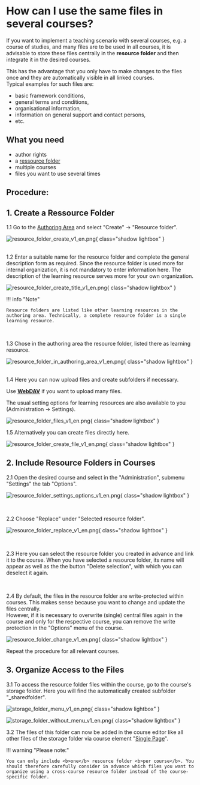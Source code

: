 # How can I use the same files in several courses?

If you want to implement a teaching scenario with several courses, e.g. a
course of studies, and many files are to be used in all courses, it is
advisable to store these files centrally in the <b>resource
folder</b> and then integrate it in the desired courses.

This has the advantage that you only have to make changes to the files once and they are
automatically visible in all linked courses.<br>Typical examples for such files are:
 
* basic framework conditions,
* general terms and conditions,
* organisational information,
* information on general support and contact persons,
* etc.

## What you need

* author rights
* a [ressource folder](../../manual_user/authoring/Various_Types_of_Learning_Resources.md#resource-folder)
* multiple courses
* files you want to use several times

## Procedure:

## 1. Create a Ressource Folder  

1.1 Go to the [Authoring Area](../../manual_user/authoring/index.md) and select "Create" -> "Resource folder".

![resource_folder_create_v1_en.png](assets/resource_folder_create_v1_en.png){ class="shadow lightbox" }  
<br>

1.2 Enter a suitable name for the resource folder and complete the general description form as required. Since the resource folder is used more for internal organization, it is not mandatory to enter information here. The description of the learning resource serves more for your own organization.  

![resource_folder_create_title_v1_en.png](assets/resource_folder_create_title_v1_en.png){ class="shadow lightbox" }  

!!! info "Note"

    Resource folders are listed like other learning resources in the authoring area. Technically, a complete resource folder is a single learning resource.
<br>

1.3 Chose in the authoring area the resource folder, listed there as learning resource.  

![resource_folder_in_authoring_area_v1_en.png](assets/resource_folder_in_authoring_area_v1_en.png){ class="shadow lightbox" }  
<br>

1.4 Here you can now upload files and create subfolders if necessary.

Use [**WebDAV**](../webdav/webdav.md) if you want to upload many files.  

The usual setting options for learning resources are also available to you (Administration -> Settings).

![resource_folder_files_v1_en.png](assets/resource_folder_files_v1_en.png){ class="shadow lightbox" } 


1.5 Alternatively you can create files directly here.

![resource_folder_create_file_v1_en.png](assets/resource_folder_create_file_v1_en.png){ class="shadow lightbox" } 


## 2. Include Resource Folders in Courses  

2.1 Open the desired course and select in the "Administration", submenu "Settings" the tab "Options".

![resource_folder_settings_options_v1_en.png](assets/resource_folder_settings_options_v1_en.png){ class="shadow lightbox" }

<br>

2.2 Choose "Replace" under "Selected resource folder".

![resource_folder_replace_v1_en.png](assets/resource_folder_replace_v1_en.png){ class="shadow lightbox" } 

<br>

2.3 Here you can select the resource folder you created in advance and link it to the course. When you have selected a resource folder, its name will appear as well as the
the button "Delete selection", with which you can deselect it again.

<br>

2.4 By default, the files in the resource folder are write-protected within courses. This makes sense because you want to change and update the files centrally. <br>However, if it is necessary to overwrite (single) central files
again in the course and only for the respective course, you can remove the write protection in the "Options" menu of the course.

![resource_folder_change_v1_en.png](assets/resource_folder_change_v1_en.png){ class="shadow lightbox" }
    
Repeat the procedure for all relevant courses.

## 3. Organize Access to the Files  

3.1 To access the resource folder files within the course, go to the course's storage folder. Here you will find the automatically created subfolder "_sharedfolder".

![storage_folder_menu_v1_en.png](assets/storage_folder_menu_v1_en.png){ class="shadow lightbox" }

![storage_folder_without_menu_v1_en.png](assets/storage_folder_without_menu_v1_en.png){ class="shadow lightbox" }
  
3.2 The files of this folder can now be added in the course editor like all other files of the storage folder via course element "[Single Page](../../manual_user/course_elements/Knowledge_Transfer.md#single_page)".

!!! warning "Please note:"

    You can only include <b>one</b> resource folder <b>per course</b>. You should therefore carefully consider in advance which files you want to organize using a cross-course resource folder instead of the course-specific folder.

